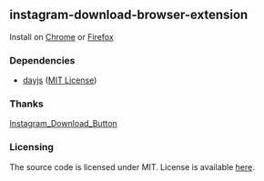 ## instagram-download-browser-extension

Install on [Chrome](https://chrome.google.com/webstore/detail/instagram-downloader/ekoggeabpifegomedfpdnjeahneedcei) or [Firefox](https://addons.mozilla.org/firefox/addon/instagram_downloader/)

### Dependencies

- [dayjs](https://github.com/iamkun/dayjs/) ([MIT License](https://github.com/iamkun/dayjs/blob/dev/LICENSE))

### Thanks

[Instagram_Download_Button](https://github.com/y252328/Instagram_Download_Button)

### Licensing

The source code is licensed under MIT. License is available [here](/LICENSE).
